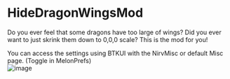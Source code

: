 # HideDragonWingsMod
Do you ever feel that some dragons have too large of wings? Did you ever want to just skrink them down to 0,0,0 scale? This is the mod for you!
  
You can access the settings using BTKUI with the NirvMisc or default Misc page. (Toggle in MelonPrefs)               
![image](https://github.com/Nirv-git/CVRMods-Nirv/assets/68404726/b2a179de-6faf-4fac-964b-24d6d45f7855)
   
 